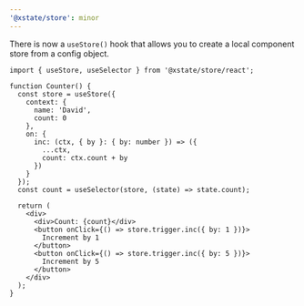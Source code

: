```yaml
---
'@xstate/store': minor
---
```


There is now a `useStore()` hook that allows you to create a local component store from a config object.

```tsx
import { useStore, useSelector } from '@xstate/store/react';

function Counter() {
  const store = useStore({
    context: {
      name: 'David',
      count: 0
    },
    on: {
      inc: (ctx, { by }: { by: number }) => ({
        ...ctx,
        count: ctx.count + by
      })
    }
  });
  const count = useSelector(store, (state) => state.count);

  return (
    <div>
      <div>Count: {count}</div>
      <button onClick={() => store.trigger.inc({ by: 1 })}>
        Increment by 1
      </button>
      <button onClick={() => store.trigger.inc({ by: 5 })}>
        Increment by 5
      </button>
    </div>
  );
}
```
